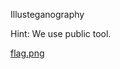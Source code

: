 Illusteganography

Hint: We use public tool.

[flag.png](https://tokyowesterns.github.io/afgtf2017/flag.png-1649175dcfe097e1fb24423e6d0d08c88e31f7c8e882408fccd67d82dec8ffd3)